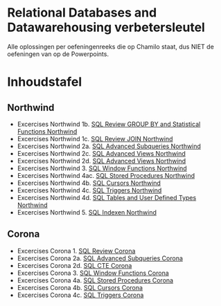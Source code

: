 # Relational Databases and Datawarehousing verbetersleutel

Alle oplossingen per oefeningenreeks die op Chamilo staat, dus NIET de oefeningen van op de Powerpoints.

# Inhoudstafel

## Northwind

- Excercises Northwind 1b. [SQL Review GROUP BY and Statistical Functions Northwind](Excercises%20Northwind/SQL_Review_GROUP_BY_and_statistical_functions_Solutions.md)
- Excercises Northwind 1c. [SQL Review JOIN Northwind](Excercises%20Northwind/SQL_Review_JOIN_Solutions.md)
- Excercises Northwind 2a. [SQL Advanced Subqueries Northwind](Excercises%20Northwind/SQL_Advanced_Subqueries_Northwind.md)
- Excercises Northwind 2c. [SQL Advanced Views Northwind](Excercises%20Northwind/SQL_Advanced_Views_Northwind.md)
- Excercises Northwind 2d. [SQL Advanced Views Northwind](Excercises%20Northwind/SQL_Advanced_CTE_Northwind.md)
- Excercises Northwind 3. [SQL Window Functions Northwind](Excercises%20Northwind/SQL_Window_Functions_Northwind.md)
- Excercises Northwind 4ac. [SQL Stored Procedures Northwind](Excercises%20Northwind/SQL_Stored_Procedures_Northwind.md)
- Excercises Northwind 4b. [SQL Cursors Northwind](Excercises%20Northwind/SQL_Cursors_Northwind.md)
- Excercises Northwind 4c. [SQL Triggers Northwind](Excercises%20Northwind/SQL_Triggers_Northwind.md)
- Excercises Northwind 4d. [SQL Tables and User Defined Types Northwind](Excercises%20Northwind/SQL_Tables_And_User_Defined_Types_Northwind.md)
- Excercises Northwind 5. [SQL Indexen Northwind](Excercises%20Northwind/SQL_Indexen_Northwind.md)

## Corona

- Excercises Corona 1. [SQL Review Corona](Excercises%20Corona/SQL_Review_Corona.md)
- Excercises Corona 2a. [SQL Advanced Subqueries Corona](Excercises%20Corona/SQL_Advanced_Subqueries_Corona.md)
- Excercises Corona 2d. [SQL CTE Corona](Excercises%20Corona/SQL_CTE_Exercises_Corona.md)
- Excercises Corona 3. [SQL Window Functions Corona](Excercises%20Corona/SQL_Window_Functions_Exercises_Corona.md)
- Excercises Corona 4a. [SQL Stored Procedures Corona](Excercises%20Corona/SQL_Stored_Procedures_Corona.md)
- Excercises Corona 4b. [SQL Cursors Corona](Excercises%20Corona/SQL_Cursors_Corona.md)
- Excercises Corona 4c. [SQL Triggers Corona](Excercises%20Corona/SQL_Triggers_Corona.md)

